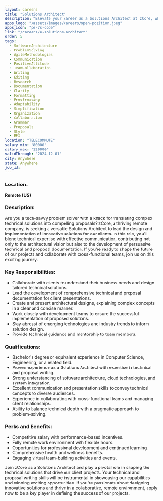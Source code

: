 ```yaml
---
layout: careers
title: "Solutions Architect"
description: "Elevate your career as a Solutions Architect at zCore, where innovation meets impact. In this remote position, you'll lead the charge in designing and implementing cutting-edge solutions, bringing your technical prowess to the forefront. Beyond architecture, your role extends to crafting compelling technical and proposal documentation, influencing the success of our projects and contributing to our client's journey towards excellence."
apps_logo: "/assets/images/careers/open-position.jpeg"
apps_icon: "pe-7s-code"
link: "/careers/e-solutions-architect"
order: 5
tags:
  - SoftwareArchitecture
  - ProblemSolving
  - AgileMethodologies
  - Communication
  - PositiveAttitude
  - TeamCollaboration
  - Writing
  - Editing
  - Research
  - Documentation
  - Clarity
  - Formatting
  - Proofreading
  - Adaptability
  - Simplification
  - Organization
  - Collaboration
  - Grammar
  - Proposals
  - Style
  - RFI
location: "TELECOMMUTE"
salary_min: "80000"
salary_max: "120000"
validThrough: "2024-12-01"
city: Anywhere
state: Anywhere
job_id:
---
```


### Location:

**Remote (US)**

### Description:
Are you a tech-savvy problem solver with a knack for translating complex technical solutions into compelling proposals? zCore, a thriving remote company, is seeking a versatile Solutions Architect to lead the design and implementation of innovative solutions for our clients. In this role, you'll blend technical expertise with effective communication, contributing not only to the architectural vision but also to the development of persuasive technical and proposal documentation. If you're ready to shape the future of our projects and collaborate with cross-functional teams, join us on this exciting journey.

### Key Responsibilities:
- Collaborate with clients to understand their business needs and design tailored technical solutions.
- Lead the development of comprehensive technical and proposal documentation for client presentations.
- Create and present architectural designs, explaining complex concepts in a clear and concise manner.
- Work closely with development teams to ensure the successful implementation of proposed solutions.
- Stay abreast of emerging technologies and industry trends to inform solution design.
- Provide technical guidance and mentorship to team members.

### Qualifications:
- Bachelor's degree or equivalent experience in Computer Science, Engineering, or a related field.
- Proven experience as a Solutions Architect with expertise in technical and proposal writing.
- Strong understanding of software architecture, cloud technologies, and system integration.
- Excellent communication and presentation skills to convey technical concepts to diverse audiences.
- Experience in collaborating with cross-functional teams and managing client relationships.
- Ability to balance technical depth with a pragmatic approach to problem-solving.

### Perks and Benefits:
- Competitive salary with performance-based incentives.
- Fully remote work environment with flexible hours.
- Opportunities for professional development and continued learning.
- Comprehensive health and wellness benefits.
- Engaging virtual team-building activities and events.

Join zCore as a Solutions Architect and play a pivotal role in shaping the technical solutions that drive our client projects. Your technical and proposal writing skills will be instrumental in showcasing our capabilities and winning exciting opportunities. If you're passionate about designing innovative solutions and thrive in a collaborative, remote environment, apply now to be a key player in defining the success of our projects.